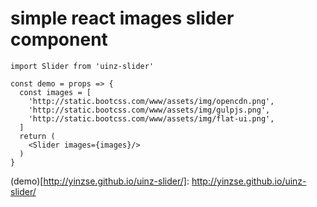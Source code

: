 # simple react images slider component

```
import Slider from 'uinz-slider'

const demo = props => {
  const images = [
    'http://static.bootcss.com/www/assets/img/opencdn.png',
    'http://static.bootcss.com/www/assets/img/gulpjs.png',
    'http://static.bootcss.com/www/assets/img/flat-ui.png',
  ]
  return (
    <Slider images={images}/>
  )
}
```

(demo)[http://yinzse.github.io/uinz-slider/]: http://yinzse.github.io/uinz-slider/